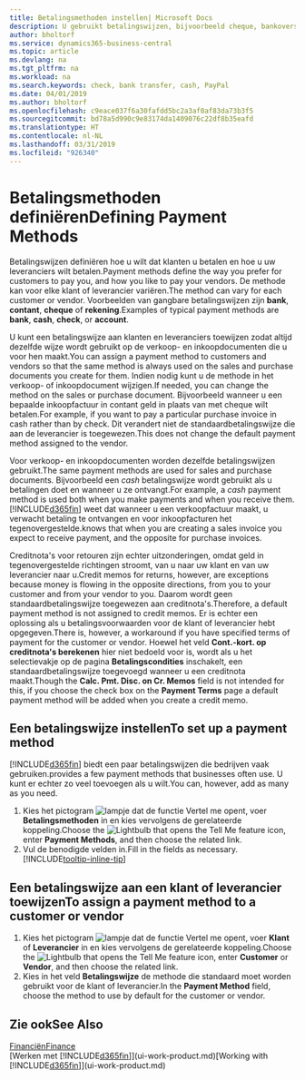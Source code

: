 ```yaml
---
title: Betalingsmethoden instellen| Microsoft Docs
description: U gebruikt betalingswijzen, bijvoorbeeld cheque, bankoverschrijving, contant geld of PayPal, om te bepalen hoe verkoop- en inkoopfacturen worden betaald.
author: bholtorf
ms.service: dynamics365-business-central
ms.topic: article
ms.devlang: na
ms.tgt_pltfrm: na
ms.workload: na
ms.search.keywords: check, bank transfer, cash, PayPal
ms.date: 04/01/2019
ms.author: bholtorf
ms.openlocfilehash: c9eace037f6a30fafdd5bc2a3af0af83da73b3f5
ms.sourcegitcommit: bd78a5d990c9e83174da1409076c22df8b35eafd
ms.translationtype: HT
ms.contentlocale: nl-NL
ms.lasthandoff: 03/31/2019
ms.locfileid: "926340"
---
```

# <a name="defining-payment-methods"></a><span data-ttu-id="a7a3a-103">Betalingsmethoden definiëren</span><span class="sxs-lookup"><span data-stu-id="a7a3a-103">Defining Payment Methods</span></span>
<span data-ttu-id="a7a3a-104">Betalingswijzen definiëren hoe u wilt dat klanten u betalen en hoe u uw leveranciers wilt betalen.</span><span class="sxs-lookup"><span data-stu-id="a7a3a-104">Payment methods define the way you prefer for customers to pay you, and how you like to pay your vendors.</span></span> <span data-ttu-id="a7a3a-105">De methode kan voor elke klant of leverancier variëren.</span><span class="sxs-lookup"><span data-stu-id="a7a3a-105">The method can vary for each customer or vendor.</span></span> <span data-ttu-id="a7a3a-106">Voorbeelden van gangbare betalingswijzen zijn **bank**, **contant**, **cheque** of **rekening**.</span><span class="sxs-lookup"><span data-stu-id="a7a3a-106">Examples of typical payment methods are **bank**, **cash**, **check**, or **account**.</span></span> 

<span data-ttu-id="a7a3a-107">U kunt een betalingswijze aan klanten en leveranciers toewijzen zodat altijd dezelfde wijze wordt gebruikt op de verkoop- en inkoopdocumenten die u voor hen maakt.</span><span class="sxs-lookup"><span data-stu-id="a7a3a-107">You can assign a payment method to customers and vendors so that the same method is always used on the sales and purchase documents you create for them.</span></span> <span data-ttu-id="a7a3a-108">Indien nodig kunt u de methode in het verkoop- of inkoopdocument wijzigen.</span><span class="sxs-lookup"><span data-stu-id="a7a3a-108">If needed, you can change the method on the sales or purchase document.</span></span> <span data-ttu-id="a7a3a-109">Bijvoorbeeld wanneer u een bepaalde inkoopfactuur in contant geld in plaats van met cheque wilt betalen.</span><span class="sxs-lookup"><span data-stu-id="a7a3a-109">For example, if you want to pay a particular purchase invoice in cash rather than by check.</span></span> <span data-ttu-id="a7a3a-110">Dit verandert niet de standaardbetalingswijze die aan de leverancier is toegewezen.</span><span class="sxs-lookup"><span data-stu-id="a7a3a-110">This does not change the default payment method assigned to the vendor.</span></span>

<span data-ttu-id="a7a3a-111">Voor verkoop- en inkoopdocumenten worden dezelfde betalingswijzen gebruikt.</span><span class="sxs-lookup"><span data-stu-id="a7a3a-111">The same payment methods are used for sales and purchase documents.</span></span> <span data-ttu-id="a7a3a-112">Bijvoorbeeld een _cash_ betalingswijze wordt gebruikt als u betalingen doet en wanneer u ze ontvangt.</span><span class="sxs-lookup"><span data-stu-id="a7a3a-112">For example, a _cash_ payment method is used both when you make payments and when you receive them.</span></span> [!INCLUDE[d365fin](includes/d365fin_md.md)] <span data-ttu-id="a7a3a-113">weet dat wanneer u een verkoopfactuur maakt, u verwacht betaling te ontvangen en voor inkoopfacturen het tegenovergestelde.</span><span class="sxs-lookup"><span data-stu-id="a7a3a-113">knows that when you are creating a sales invoice you expect to receive payment, and the opposite for purchase invoices.</span></span> 

<span data-ttu-id="a7a3a-114">Creditnota's voor retouren zijn echter uitzonderingen, omdat geld in tegenovergestelde richtingen stroomt, van u naar uw klant en van uw leverancier naar u.</span><span class="sxs-lookup"><span data-stu-id="a7a3a-114">Credit memos for returns, however, are exceptions because money is flowing in the opposite directions, from you to your customer and from your vendor to you.</span></span> <span data-ttu-id="a7a3a-115">Daarom wordt geen standaardbetalingswijze toegewezen aan creditnota's.</span><span class="sxs-lookup"><span data-stu-id="a7a3a-115">Therefore, a default payment method is not assigned to credit memos.</span></span> <span data-ttu-id="a7a3a-116">Er is echter een oplossing als u betalingsvoorwaarden voor de klant of leverancier hebt opgegeven.</span><span class="sxs-lookup"><span data-stu-id="a7a3a-116">There is, however, a workaround if you have specified terms of payment for the customer or vendor.</span></span> <span data-ttu-id="a7a3a-117">Hoewel het veld **Cont.-kort. op creditnota's berekenen** hier niet bedoeld voor is, wordt als u het selectievakje op de pagina **Betalingscondities** inschakelt, een standaardbetalingswijze toegevoegd wanneer u een creditnota maakt.</span><span class="sxs-lookup"><span data-stu-id="a7a3a-117">Though the **Calc. Pmt. Disc. on Cr. Memos** field is not intended for this, if you choose the check box on the **Payment Terms** page a default payment method will be added when you create a credit memo.</span></span>

## <a name="to-set-up-a-payment-method"></a><span data-ttu-id="a7a3a-118">Een betalingswijze instellen</span><span class="sxs-lookup"><span data-stu-id="a7a3a-118">To set up a payment method</span></span>
[!INCLUDE[d365fin](includes/d365fin_md.md)] <span data-ttu-id="a7a3a-119">biedt een paar betalingswijzen die bedrijven vaak gebruiken.</span><span class="sxs-lookup"><span data-stu-id="a7a3a-119">provides a few payment methods that businesses often use.</span></span> <span data-ttu-id="a7a3a-120">U kunt er echter zo veel toevoegen als u wilt.</span><span class="sxs-lookup"><span data-stu-id="a7a3a-120">You can, however, add as many as you need.</span></span>

1. <span data-ttu-id="a7a3a-121">Kies het pictogram ![lampje dat de functie Vertel me opent](media/ui-search/search_small.png "Vertel me wat u wilt doen"), voer **Betalingsmethoden** in en kies vervolgens de gerelateerde koppeling.</span><span class="sxs-lookup"><span data-stu-id="a7a3a-121">Choose the ![Lightbulb that opens the Tell Me feature](media/ui-search/search_small.png "Tell me what you want to do") icon, enter **Payment Methods**, and then choose the related link.</span></span>
2. <span data-ttu-id="a7a3a-122">Vul de benodigde velden in.</span><span class="sxs-lookup"><span data-stu-id="a7a3a-122">Fill in the fields as necessary.</span></span> [!INCLUDE[tooltip-inline-tip](includes/tooltip-inline-tip_md.md)]

## <a name="to-assign-a-payment-method-to-a-customer-or-vendor"></a><span data-ttu-id="a7a3a-123">Een betalingswijze aan een klant of leverancier toewijzen</span><span class="sxs-lookup"><span data-stu-id="a7a3a-123">To assign a payment method to a customer or vendor</span></span>
1. <span data-ttu-id="a7a3a-124">Kies het pictogram ![lampje dat de functie Vertel me opent](media/ui-search/search_small.png "Vertel me wat u wilt doen"), voer **Klant** of **Leverancier** in en kies vervolgens de gerelateerde koppeling.</span><span class="sxs-lookup"><span data-stu-id="a7a3a-124">Choose the ![Lightbulb that opens the Tell Me feature](media/ui-search/search_small.png "Tell me what you want to do") icon, enter **Customer** or **Vendor**, and then choose the related link.</span></span>
2. <span data-ttu-id="a7a3a-125">Kies in het veld **Betalingswijze** de methode die standaard moet worden gebruikt voor de klant of leverancier.</span><span class="sxs-lookup"><span data-stu-id="a7a3a-125">In the **Payment Method** field, choose the method to use by default for the customer or vendor.</span></span>

## <a name="see-also"></a><span data-ttu-id="a7a3a-126">Zie ook</span><span class="sxs-lookup"><span data-stu-id="a7a3a-126">See Also</span></span>
[<span data-ttu-id="a7a3a-127">Financiën</span><span class="sxs-lookup"><span data-stu-id="a7a3a-127">Finance</span></span>](finance.md)  
<span data-ttu-id="a7a3a-128">[Werken met [!INCLUDE[d365fin](includes/d365fin_md.md)]](ui-work-product.md)</span><span class="sxs-lookup"><span data-stu-id="a7a3a-128">[Working with [!INCLUDE[d365fin](includes/d365fin_md.md)]](ui-work-product.md)</span></span>  
